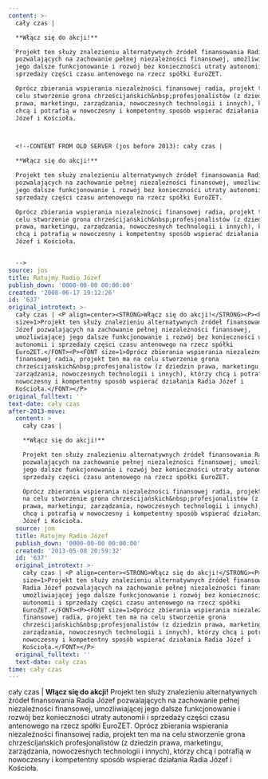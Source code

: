 ```yaml
---
content: >-
  cały czas | 

  **Włącz się do akcji!**

  Projekt ten służy znalezieniu alternatywnych źródeł finansowania Radia Józef
  pozwalających na zachowanie pełnej niezależności finansowej, umożliwiającej
  jego dalsze funkcjonowanie i rozwój bez konieczności utraty autonomii i
  sprzedaży części czasu antenowego na rzecz spółki EuroZET.

  Oprócz zbierania wspierania niezależności finansowej radia, projekt ten ma na
  celu stworzenie grona chrześcijańskich&nbsp;profesjonalistów (z dziedzin
  prawa, marketingu, zarządzania, nowoczesnych technologii i innych), którzy
  chcą i potrafią w nowoczesny i kompetentny sposób wspierać działania Radia
  Józef i Kościoła.



  <!--CONTENT FROM OLD SERVER (jos before 2013): cały czas | 

  **Włącz się do akcji!**

  Projekt ten służy znalezieniu alternatywnych źródeł finansowania Radia Józef
  pozwalających na zachowanie pełnej niezależności finansowej, umożliwiającej
  jego dalsze funkcjonowanie i rozwój bez konieczności utraty autonomii i
  sprzedaży części czasu antenowego na rzecz spółki EuroZET.

  Oprócz zbierania wspierania niezależności finansowej radia, projekt ten ma na
  celu stworzenie grona chrześcijańskich&nbsp;profesjonalistów (z dziedzin
  prawa, marketingu, zarządzania, nowoczesnych technologii i innych), którzy
  chcą i potrafią w nowoczesny i kompetentny sposób wspierać działania Radia
  Józef i Kościoła.


  -->
source: jos
title: Ratujmy Radio Józef
publish_down: '0000-00-00 00:00:00'
created: '2008-06-17 19:12:26'
id: '637'
original_introtext: >-
  cały czas | <P align=center><STRONG>Włącz się do akcji!</STRONG><P><FONT
  size=1>Projekt ten służy znalezieniu alternatywnych źródeł finansowania Radia
  Józef pozwalających na zachowanie pełnej niezależności finansowej,
  umożliwiającej jego dalsze funkcjonowanie i rozwój bez konieczności utraty
  autonomii i sprzedaży części czasu antenowego na rzecz spółki
  EuroZET.</FONT><P><FONT size=1>Oprócz zbierania wspierania niezależności
  finansowej radia, projekt ten ma na celu stworzenie grona
  chrześcijańskich&nbsp;profesjonalistów (z dziedzin prawa, marketingu,
  zarządzania, nowoczesnych technologii i innych), którzy chcą i potrafią w
  nowoczesny i kompetentny sposób wspierać działania Radia Józef i
  Kościoła.</FONT></P>
original_fulltext: ''
text-date: cały czas
after-2013-move:
  content: >
    cały czas | 

    **Włącz się do akcji!**

    Projekt ten służy znalezieniu alternatywnych źródeł finansowania Radia Józef
    pozwalających na zachowanie pełnej niezależności finansowej, umożliwiającej
    jego dalsze funkcjonowanie i rozwój bez konieczności utraty autonomii i
    sprzedaży części czasu antenowego na rzecz spółki EuroZET.

    Oprócz zbierania wspierania niezależności finansowej radia, projekt ten ma
    na celu stworzenie grona chrześcijańskich&nbsp;profesjonalistów (z dziedzin
    prawa, marketingu, zarządzania, nowoczesnych technologii i innych), którzy
    chcą i potrafią w nowoczesny i kompetentny sposób wspierać działania Radia
    Józef i Kościoła.
  source: jom
  title: Ratujmy Radio Józef
  publish_down: '0000-00-00 00:00:00'
  created: '2013-05-08 20:59:32'
  id: '637'
  original_introtext: >-
    cały czas | <P align=center><STRONG>Włącz się do akcji!</STRONG><P><FONT
    size=1>Projekt ten służy znalezieniu alternatywnych źródeł finansowania
    Radia Józef pozwalających na zachowanie pełnej niezależności finansowej,
    umożliwiającej jego dalsze funkcjonowanie i rozwój bez konieczności utraty
    autonomii i sprzedaży części czasu antenowego na rzecz spółki
    EuroZET.</FONT><P><FONT size=1>Oprócz zbierania wspierania niezależności
    finansowej radia, projekt ten ma na celu stworzenie grona
    chrześcijańskich&nbsp;profesjonalistów (z dziedzin prawa, marketingu,
    zarządzania, nowoczesnych technologii i innych), którzy chcą i potrafią w
    nowoczesny i kompetentny sposób wspierać działania Radia Józef i
    Kościoła.</FONT></P>
  original_fulltext: ''
  text-date: cały czas
time: cały czas
---
```

cały czas | 
**Włącz się do akcji!**
Projekt ten służy znalezieniu alternatywnych źródeł finansowania Radia Józef pozwalających na zachowanie pełnej niezależności finansowej, umożliwiającej jego dalsze funkcjonowanie i rozwój bez konieczności utraty autonomii i sprzedaży części czasu antenowego na rzecz spółki EuroZET.
Oprócz zbierania wspierania niezależności finansowej radia, projekt ten ma na celu stworzenie grona chrześcijańskich&nbsp;profesjonalistów (z dziedzin prawa, marketingu, zarządzania, nowoczesnych technologii i innych), którzy chcą i potrafią w nowoczesny i kompetentny sposób wspierać działania Radia Józef i Kościoła.


<!--CONTENT FROM OLD SERVER (jos before 2013): cały czas | 
**Włącz się do akcji!**
Projekt ten służy znalezieniu alternatywnych źródeł finansowania Radia Józef pozwalających na zachowanie pełnej niezależności finansowej, umożliwiającej jego dalsze funkcjonowanie i rozwój bez konieczności utraty autonomii i sprzedaży części czasu antenowego na rzecz spółki EuroZET.
Oprócz zbierania wspierania niezależności finansowej radia, projekt ten ma na celu stworzenie grona chrześcijańskich&nbsp;profesjonalistów (z dziedzin prawa, marketingu, zarządzania, nowoczesnych technologii i innych), którzy chcą i potrafią w nowoczesny i kompetentny sposób wspierać działania Radia Józef i Kościoła.

-->

<!--{{json:{"created_date":"2008-06-17 19:12:26","publish_down":"0000-00-00 00:00:00","id":"637"}}}-->